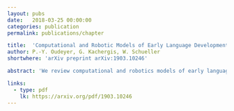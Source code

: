 ```yaml
---
layout: pubs
date:   2018-03-25 00:00:00
categories: publication
permalink: publications/chapter

title:  'Computational and Robotic Models of Early Language Development: A Review'
author: P.-Y. Oudeyer, G. Kachergis, W. Schueller
shortwhere: 'arXiv preprint arXiv:1903.10246'

abstract: 'We review computational and robotics models of early language learning and development. We first explain why and how these models are used to understand better how children learn language. We argue that they provide concrete theories of language learning as a complex dynamic system, complementing traditional methods in psychology and linguistics. We review different modeling formalisms, grounded in techniques from machine learning and artificial intelligence such as Bayesian and neural network approaches. We then discuss their role in understanding several key mechanisms of language development: cross-situational statistical learning, embodiment, situated social interaction, intrinsically motivated learning, and cultural evolution. We conclude by discussing future challenges for research, including modeling of large-scale empirical data about language acquisition in real-world environments.'

links:
  - type: pdf
    lk: https://arxiv.org/pdf/1903.10246
---
```


